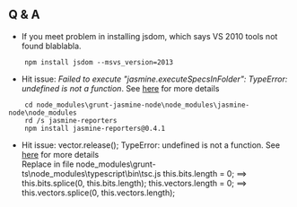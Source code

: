 ## Q & A

* If you meet problem in installing jsdom, which says VS 2010 tools not found blablabla.  
```Batchfile
    npm install jsdom --msvs_version=2013
```

* Hit issue: *Failed to execute "jasmine.executeSpecsInFolder": TypeError: undefined is not a function*. See [here](https://mamascode.wordpress.com/2014/07/08/jasmine-node-1-7-x-is-dead/) for more details  
```Batchfile
    cd node_modules\grunt-jasmine-node\node_modules\jasmine-node\node_modules
    rd /s jasmine-reporters
    npm install jasmine-reporters@0.4.1
```

* Hit issue: vector.release(); TypeError: undefined is not a function. See [here](https://github.com/winjs/winjs/issues/922) for more details  
Replace in file node_modules\grunt-ts\node_modules\typescript\bin\tsc.js
this.bits.length = 0; ==> this.bits.splice(0, this.bits.length);
this.vectors.length = 0; ==> this.vectors.splice(0, this.vectors.length);

